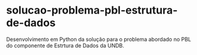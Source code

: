 # solucao-problema-pbl-estrutura-de-dados
 Desenvolvimento em Python da solução para o problema abordado no PBL do componente de Estrtura de Dados da UNDB.
